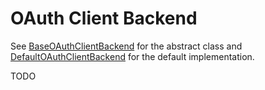 # OAuth Client Backend

See [BaseOAuthClientBackend](../../django_oauth_hub/oauth_client/backend.py) for the abstract class and [DefaultOAuthClientBackend](../../django_oauth_hub/oauth_client/backend.py) for the default implementation.

TODO
